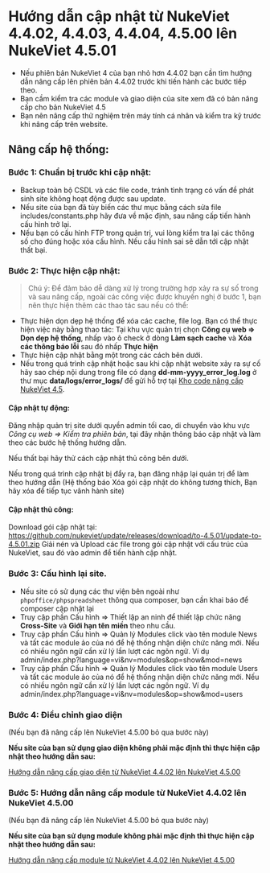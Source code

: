 # Hướng dẫn cập nhật từ NukeViet 4.4.02, 4.4.03, 4.4.04, 4.5.00 lên NukeViet 4.5.01

- Nếu phiên bản NukeViet 4 của bạn nhỏ hơn 4.4.02 bạn cần tìm hướng dẫn nâng cấp lên phiên bản 4.4.02 trước khi tiến hành các bước tiếp theo.
- Bạn cầm kiểm tra các module và giao diện của site xem đã có bản nâng cấp cho bản NukeViet 4.5
- Bạn nên nâng cấp thử nghiệm trên máy tính cá nhân và kiểm tra kỹ trước khi nâng cấp trên website.

## Nâng cấp hệ thống:

### Bước 1: Chuẩn bị trước khi cập nhật:

- Backup toàn bộ CSDL và các file code, tránh tình trạng có vấn đề phát sinh site không hoạt động được sau update.
- Nếu site của bạn đã tùy biến các thư mục bằng cách sửa file includes/constants.php hãy đưa về mặc định, sau nâng cấp tiến hành cấu hình trở lại.
- Nếu bạn có cấu hình FTP trong quản trị, vui lòng kiểm tra lại các thông số cho đúng hoặc xóa cấu hình. Nếu cấu hình sai sẽ dẫn tới cập nhật thất bại.

### Bước 2: Thực hiện cập nhật:

> Chú ý: Để đảm bảo dễ dàng xử lý trong trường hợp xảy ra sự số trong và sau nâng cấp, ngoài các công việc được khuyến nghị ở bước 1, bạn nên thực hiện thêm các thao tác sau nếu có thể:
 - Thực hiện dọn dẹp hệ thống để xóa các cache, file log. Bạn có thể thực hiện việc này bằng thao tác: Tại khu vực quản trị chọn **Công cụ web => Dọn dẹp hệ thống**, nhấp vào ô check ở dòng **Làm sạch cache** và **Xóa các thông báo lỗi** sau đó nhấp **Thực hiện**
 - Thực hiện cập nhật bằng một trong các cách bên dưới.
 - Nếu trong quá trình cập nhật hoặc sau khi cập nhật website xảy ra sự cố hãy sao chép nội dung trong file có dạng **dd-mm-yyyy_error_log.log** ở thư mục **data/logs/error_logs/** để gửi hỗ trợ tại [Kho code nâng cấp NukeViet 4.5](https://github.com/nukeviet/update/issues).

#### Cập nhật tự động:

Đăng nhập quản trị site dưới quyền admin tối cao, di chuyển vào khu vực *Công cụ web => Kiểm tra phiên bản*, tại đây nhận thông báo cập nhật và làm theo các bước hệ thống hướng dẫn.

Nếu thất bại hãy thử cách cập nhật thủ công bên dưới.

Nếu trong quá trình cập nhật bị đẩy ra, bạn đăng nhập lại quản trị để làm theo hướng dẫn (Hệ thống báo Xóa gói cập nhật do không tương thích, Bạn hãy xóa để tiếp tục vânh hành site)

#### Cập nhật thủ công:

Download gói cập nhật tại: https://github.com/nukeviet/update/releases/download/to-4.5.01/update-to-4.5.01.zip
Giải nén và Upload các file trong gói cập nhật với cấu trúc của NukeViet, sau đó vào admin để tiến hành cập nhật.

### Bước 3: Cấu hình lại site.

- Nếu site có sử dụng các thư viện bên ngoài như `phpoffice/phpspreadsheet` thông qua composer, bạn cần khai báo để composer cập nhật lại
- Truy cập phần Cấu hình => Thiết lập an ninh để thiết lập chức năng **Cross-Site** và **Giới hạn tên miền** theo nhu cầu.
- Truy cập phần Cấu hình => Quản lý Modules click vào tên module News và tất các module ảo của nó để hệ thống nhận diện chức năng mới. Nếu có nhiều ngôn ngữ cần xử lý lần lượt các ngôn ngữ. Ví dụ admin/index.php?language=vi&nv=modules&op=show&mod=news
- Truy cập phần Cấu hình => Quản lý Modules click vào tên module Users và tất các module ảo của nó để hệ thống nhận diện chức năng mới. Nếu có nhiều ngôn ngữ cần xử lý lần lượt các ngôn ngữ. Ví dụ admin/index.php?language=vi&nv=modules&op=show&mod=users

### Bước 4: Điều chỉnh giao diện
(Nếu bạn đã nâng cấp lên NukeViet 4.5.00 bỏ qua bước này)

**Nếu site của bạn sử dụng giao diện không phải mặc định thì thực hiện cập nhật theo hướng dẫn sau:**

[Hướng dẫn nâng cấp giao diện từ NukeViet 4.4.02 lên NukeViet 4.5.00](https://github.com/nukeviet/update/wiki/H%C6%B0%E1%BB%9Bng-d%E1%BA%ABn-n%C3%A2ng-c%E1%BA%A5p-giao-di%E1%BB%87n-t%E1%BB%AB-NukeViet-4.4.02-l%C3%AAn-NukeViet-4.5.00)

### Bước 5: Hướng dẫn nâng cấp module từ NukeViet 4.4.02 lên NukeViet 4.5.00
(Nếu bạn đã nâng cấp lên NukeViet 4.5.00 bỏ qua bước này)

**Nếu site của bạn sử dụng module không phải mặc định thì thực hiện cập nhật theo hướng dẫn sau:**

[Hướng dẫn nâng cấp module từ NukeViet 4.4.02 lên NukeViet 4.5.00](https://github.com/nukeviet/update/wiki/H%C6%B0%E1%BB%9Bng-d%E1%BA%ABn-n%C3%A2ng-c%E1%BA%A5p-module-t%E1%BB%AB-NukeViet-4.4.02-l%C3%AAn-NukeViet-4.5.00)

